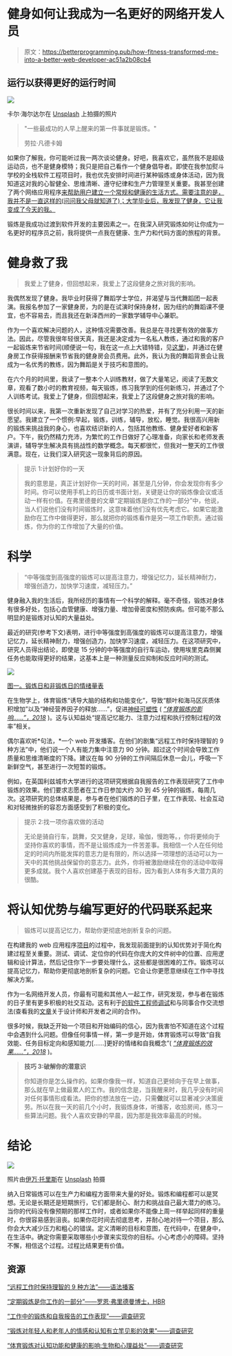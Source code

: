 # 健身如何让我成为一名更好的网络开发人员

> 原文：<https://betterprogramming.pub/how-fitness-transformed-me-into-a-better-web-developer-ac51a2b08cb4>

## 运行以获得更好的运行时间

![](img/9b7e6013864b7a0a5c6979d9e71c35f6.png)

卡尔·海尔达尔在 [Unsplash](https://unsplash.com/search/photos/productivity?utm_source=unsplash&utm_medium=referral&utm_content=creditCopyText) 上拍摄的照片

> "一些最成功的人早上醒来的第一件事就是锻炼。"
> 
> 劳拉·凡德卡姆

如果你了解我，你可能听过我一两次谈论健身。好吧，我喜欢它，虽然我不是超级运动员，也不是健身模特；我只是把自己看作一个健身倡导者。即使在我参加熨斗学校的全栈软件工程项目时，我也优先安排时间进行某种锻炼或身体活动，因为我知道这对我的心智健全、思维清晰、遵守纪律和生产力管理至关重要。我甚至创建了两个网络应用程序[来帮助用户建立一个常规和健康的生活方式。需要注意的是，我并不是一直这样的(问问我父母就知道了)；大学毕业后，我发现了健身，它让我变成了今天的我。](http://rachelelum.com/personal-website)

锻炼是我成功过渡到软件开发的主要因素之一。在我深入研究锻炼如何让你成为一名更好的程序员之前，我将提供一点我在健康、生产力和代码方面的旅程的背景。

# **健身救了我**

> 我爱上了健身，但回想起来，我爱上了这段健身之旅对我的影响。

我偶然发现了健身。我毕业时获得了舞蹈学士学位，并渴望与当代舞蹈团一起表演。我报名参加了一家健身房，为的是在试演时保持身材，因为纽约的舞蹈课不便宜，也不容易去，而且我还在新泽西州的一家数学辅导中心兼职。

作为一个喜欢解决问题的人，这种情况需要改善。我总是在寻找更有效的做事方法。因此，尽管我很年轻很天真，我还是决定成为一名私人教练，通过和我的客户一起锻炼来节省时间(顺便说一句，我在这一点上大错特错，见[这里](https://twitter.com/lumrachele/status/1129221533342285831))，并通过在健身房工作获得报酬来节省我的健身房会员费用。此外，我认为我的舞蹈背景会让我成为一名优秀的教练，因为舞蹈是关于技巧和意图的。

在六个月的时间里，我读了一整本个人训练教材，做了大量笔记，阅读了无数文章，观看了数小时的教育视频，每天锻炼，练习我学到的任何新练习，并通过了个人训练考试。我爱上了健身，但回想起来，我爱上了这段健身之旅对我的影响。

很长时间以来，我第一次重新发现了自己对学习的热爱，并有了充分利用一天的新愿望。我建立了一个惯例:早起，锻炼，训练，辅导，放松，睡觉。我很高兴用新的锻炼来挑战我的身心，也喜欢结识新的人，包括其他教练、健身爱好者和新客户。下午，我仍然精力充沛，为繁忙的工作日做好了心理准备，向家长和老师发表演讲，辅导学生解决具有挑战性的数学概念。每天都很忙，但我对一整天的工作很满意。现在，让我们深入研究这一现象背后的原因。

> 提示 1:计划好你的一天
> 
> 我的意思是，真正计划好你一天的时间，甚至是几分钟，你会发现你有多少时间。你可以使用手机上的日历或书面计划，关键是让你的锻炼像会议或活动一样有价值。在弗里德曼的文章“定期锻炼是你工作的一部分”中，他说，当人们说他们没有时间锻炼时，这意味着他们没有优先考虑它。如果它能激励你在工作中做得更好，那么就把你的锻炼看作是另一项工作职责。通过锻炼，你为你的工作增加了大量的价值。

# **科学**

> “中等强度到高强度的锻炼可以提高注意力，增强记忆力，延长精神耐力，增强创造力，加快学习速度，减轻压力。”

健身融入我的生活后，我所经历的事情有一个科学的解释。毫不奇怪，锻炼对身体有很多好处，包括心血管健康、增强力量、增加骨密度和预防疾病。但可能不那么明显的是锻炼对认知的大量益处。

最近的研究(参考下文)表明，进行中等强度到高强度的锻炼可以提高注意力，增强记忆力，延长精神耐力，增强创造力，加快学习速度，减轻压力。在这项研究中，研究人员得出结论，即使是 15 分钟的中等强度的自行车运动，使用埃里克森侧翼任务也能取得更好的结果，这基本上是一种测量反应抑制和反应时间的测试。

![](img/976c2687d35cde7cbdfee550d6d8cd3d.png)

[图一。锻炼日和非锻炼日的情绪量表](https://www.researchgate.net/publication/235275530_Exercising_at_work_and_self-reported_work_performance)

在生物学上，体育锻炼“诱导大脑的结构和功能变化”，导致“额叶和海马区灰质体积增加”以及“神经营养因子的释放……”，促进[神经可塑性](https://en.wikipedia.org/wiki/Neuroplasticity) ( [*“体育锻炼的影响……”，2018*](https://www.ncbi.nlm.nih.gov/pmc/articles/PMC5934999/) )。这与认知益处“提高记忆能力、注意力过程和执行控制过程的效率”相关。

偶尔喜欢听*句法，*一个 web 开发播客。在他们的剧集“远程工作时保持理智的 9 种方法”中，他们说一个人有能力集中注意力 90 分钟。超过这个时间会导致工作质量和思维清晰度的下降。建议在每 90 分钟的工作间隔后休息一会儿，呼吸一下新鲜空气，甚至进行一次短暂的锻炼。

例如，在英国利兹城市大学进行的这项研究根据自我报告的工作表现研究了工作中锻炼的效果。他们要求志愿者在工作日参加大约 30 到 45 分钟的锻炼，每周几次。这项研究的总体结果是，参与者在他们锻炼的日子里，在工作表现、社会互动和对轻微挫折的容忍方面感受到了积极的变化。

> 提示 2:找一项你喜欢做的活动
> 
> 无论是骑自行车，跳舞，交叉健身，足球，瑜伽，慢跑等。，你将更倾向于坚持你喜欢的事情，而不是让锻炼成为一件苦差事。我相信一个人在任何给定的时间内所能发挥的意志力是有限的，所以选择一项理想的活动可以为一天中的其他挑战保留你的意志力。此外，你将被激励继续在你的活动中取得更多成就。我个人喜欢创建基于表现的目标，因为看到人体有多大潜力真的很酷。

# **将认知优势与编写更好的代码联系起来**

> 锻炼可以提高记忆力，帮助你更彻底地剖析复杂的问题。

在构建我的 web 应用程序[项目](http://rachelelum.com/personal-website)的过程中，我发现前面提到的认知优势对于简化构建过程至关重要。测试、调试、定位你的代码在你庞大的文件树中的位置、应用逻辑和设计算法，然后记住你下一步要处理什么，这些都是很困难的工作。锻炼可以提高记忆力，帮助你更彻底地剖析复杂的问题。它会让你更愿意继续在工作中寻找解决方案。

作为一名网络开发人员，你最有可能和其他人一起工作，研究发现，参与者在锻炼的日子里有更多积极的社交互动。这有利于[的软件工程师调试](https://en.wikipedia.org/wiki/Rubber_duck_debugging)和与同事合作交流想法(查看我的[文章](https://medium.com/@lumrachele/finding-the-middle-ground-between-developers-and-ux-designers-5e24dbc78a1b)关于设计师和开发者之间的合作)。

很多时候，我缺乏开始一个项目和开始编码的信心，因为我害怕不知道在这个过程中会遇到什么问题。但像任何事情一样，第一步是开始，体育锻炼可以导致“自我效能、任务目标定向和感知能力[……]更好的情绪和自我概念”( [*“体育锻炼的效果……”，2018*](https://www.ncbi.nlm.nih.gov/pmc/articles/PMC5934999/) )。

> **技巧 3:破解你的潜意识**
> 
> 你知道你是怎么操作的。如果你像我一样，知道自己更倾向于在早上做事，那么就在早上做最累人的工作。我的信念是，当我醒来时，我几乎没有时间对任何事情形成看法。把你的想法放在一边，只需**做**就可以显著减少决策疲劳。所以在我一天的前几个小时，我锻炼身体，听播客，收拾房间，练习一些算法问题。我个人喜欢安静的早晨，因为那是我效率最高的时候。

# **结论**

![](img/61431c802befaaad6c4fcd21a5ceeb8a.png)

照片由[伊万·托里斯](https://unsplash.com/@iavnt?utm_source=unsplash&utm_medium=referral&utm_content=creditCopyText)在 [Unsplash](https://unsplash.com/search/photos/fitness?utm_source=unsplash&utm_medium=referral&utm_content=creditCopyText) 拍摄

纳入日常锻炼可以在生产力和编程方面带来大量的好处。锻炼和编程都可以是冥想。无论是长期还是短期旅行，它们都是耐心、耐力和挑战自己最大潜力的练习。当你的代码没有像预期的那样工作时，或者如果你不能像上周一样举起同样的重量时，你很容易感到沮丧。如果你花时间去彻底思考，并耐心地对待一个项目，那么你会大大减少压力和粗心的错误。定义清晰的目标和意图，在代码中，在健身中，在生活中。确定你需要采取哪些小步骤来实现你的目标。小心考虑小的障碍。坚持不懈，相信这个过程。过程比结果更有价值。

## 资源

[“远程工作时保持理智的 9 种方法”——语法播客](https://depts.washington.edu/bhdept/facres/CurrSports%20Med%20Reports.pdf)

[“定期锻炼是你工作的一部分”——罗恩·弗里德曼博士，HBR](https://hbr.org/2014/10/regular-exercise-is-part-of-your-job)

[“工作中的锻炼和自我报告的工作表现”——调查研究](https://www.researchgate.net/publication/235275530_Exercising_at_work_and_self-reported_work_performance)

[“锻炼对年轻人和老年人的情感和认知有立竿见影的效果”——调查研究](https://www.ncbi.nlm.nih.gov/pmc/articles/PMC3768113/)

[“体育锻炼对认知功能和健康的影响:生物和心理益处”——调查研究](https://www.ncbi.nlm.nih.gov/pmc/articles/PMC5934999/)